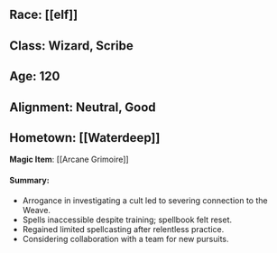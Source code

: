 ## Race: [[elf]]
## Class: Wizard, Scribe
## Age: 120
## Alignment: Neutral, Good

## Hometown: [[Waterdeep]]

**Magic Item**: [[Arcane Grimoire]]
#### Summary:

- Arrogance in investigating a cult led to severing connection to the Weave.
- Spells inaccessible despite training; spellbook felt reset.
- Regained limited spellcasting after relentless practice.
- Considering collaboration with a team for new pursuits.
```statblock
```


